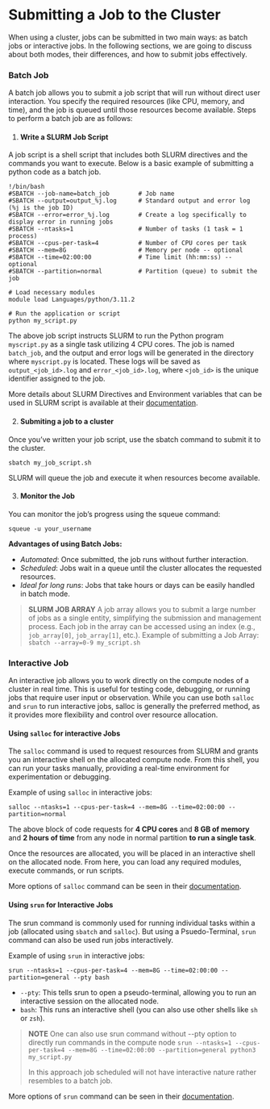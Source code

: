 # Submitting a Job to the Cluster

When using a cluster, jobs can be submitted in two main ways: as batch jobs or interactive jobs. In the following sections, we are going to discuss about both modes, their differences, and how to submit jobs effectively.

### Batch Job
A batch job allows you to submit a job script that will run without direct user interaction. You specify the required resources (like CPU, memory, and time), and the job is queued until those resources become available. Steps to perform a batch job are as follows:

1. #### Write a SLURM Job Script

A job script is a shell script that includes both SLURM directives and the commands you want to execute. Below is a basic example of submitting a python code as a batch job.
```
!/bin/bash
#SBATCH --job-name=batch_job        # Job name
#SBATCH --output=output_%j.log      # Standard output and error log (%j is the job ID)
#SBATCH --error=error_%j.log        # Create a log specifically to display error in running jobs
#SBATCH --ntasks=1                  # Number of tasks (1 task = 1 process)
#SBATCH --cpus-per-task=4           # Number of CPU cores per task
#SBATCH --mem=8G                    # Memory per node -- optional
#SBATCH --time=02:00:00             # Time limit (hh:mm:ss) -- optional
#SBATCH --partition=normal          # Partition (queue) to submit the job

# Load necessary modules
module load Languages/python/3.11.2

# Run the application or script
python my_script.py
```

The above job script instructs SLURM to run the Python program `myscript.py` as a single task utilizing 4 CPU cores. The job is named `batch_job`, and the output and error logs will be generated in the directory where `myscript.py` is located. These logs will be saved as `output_<job_id>.log` and `error_<job_id>.log`, where `<job_id>` is the unique identifier assigned to the job.

More details about SLURM Directives and Environment variables that can be used in SLURM script is available at their [documentation](https://slurm.schedmd.com/sbatch.html).

2. #### Submiting a job to a cluster

Once you’ve written your job script, use the sbatch command to submit it to the cluster.

```
sbatch my_job_script.sh
```
SLURM will queue the job and execute it when resources become available.

3.  #### Monitor the Job

You can monitor the job’s progress using the squeue command:
```
squeue -u your_username
```

**Advantages of using Batch Jobs:**
- *Automated*: Once submitted, the job runs without further interaction.
- *Scheduled*: Jobs wait in a queue until the cluster allocates the requested resources.
- *Ideal for long runs*: Jobs that take hours or days can be easily handled in batch mode.


> **SLURM JOB ARRAY**
> A job array allows you to submit a large number of jobs as a single entity, simplifying the submission and management process. Each job in the array can be accessed using an index (e.g., `job_array[0]`, `job_array[1]`, etc.).
> Example of submitting a Job Array:  ` sbatch --array=0-9 my_script.sh`

### Interactive Job

An interactive job allows you to work directly on the compute nodes of a cluster in real time. This is useful for testing code, debugging, or running jobs that require user input or observation. While you can use both `salloc` and `srun` to run interactive jobs, salloc is generally the preferred method, as it provides more flexibility and control over resource allocation.

#### Using `salloc` for interactive Jobs

The `salloc` command is used to request resources from SLURM and grants you an interactive shell on the allocated compute node. From this shell, you can run your tasks manually, providing a real-time environment for experimentation or debugging.

Example of using `salloc` in interactive jobs:

```
salloc --ntasks=1 --cpus-per-task=4 --mem=8G --time=02:00:00 --partition=normal
```

The above block of code requests for **4 CPU cores** and **8 GB of memory** and **2 hours of time** from any node in normal partition **to run a single task**.  

Once the resources are allocated, you will be placed in an interactive shell on the allocated node. From here, you can load any required modules, execute commands, or run scripts.

More options of `salloc` command can be seen in their [documentation](https://slurm.schedmd.com/salloc.html).

#### Using ```srun``` for Interactive Jobs

The srun command is commonly used for running individual tasks within a job (allocated using ```sbatch``` and ```salloc```). But using a Psuedo-Terminal, `srun` command can also be used run jobs interactively.

Example of using `srun` in interactive jobs:

```
srun --ntasks=1 --cpus-per-task=4 --mem=8G --time=02:00:00 --partition=general --pty bash
```

- ```--pty```: This tells srun to open a pseudo-terminal, allowing you to run an interactive session on the allocated node.
- ```bash```: This runs an interactive shell (you can also use other shells like ```sh``` or ```zsh```).

> **NOTE** 
> One can also use srun command without --pty option to directly run commands in the compute node
> ```srun --ntasks=1 --cpus-per-task=4 --mem=8G --time=02:00:00 --partition=general python3 my_script.py```
> 
> In this approach job scheduled will not have interactive nature rather resembles to a batch job.

More options of `srun` command can be seen in their [documentation](https://slurm.schedmd.com/srun.html).